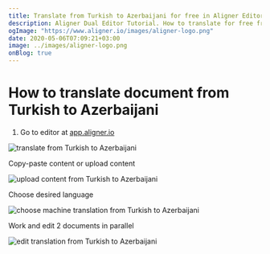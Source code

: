 ```yaml
---
title: Translate from Turkish to Azerbaijani for free in Aligner Editor
description: Aligner Dual Editor Tutorial. How to translate for free from Turkish to Azerbaijani. Aligner is multilingual document management platform. 
ogImage: "https://www.aligner.io/images/aligner-logo.png"
date: 2020-05-06T07:09:21+03:00
image: ../images/aligner-logo.png
onBlog: true
---
```


# How to translate document from Turkish to Azerbaijani

1. Go to editor at [app.aligner.io](https://app.aligner.io "Aligner App web page")

![translate from Turkish to Azerbaijani](../aligner-blank-editor.png "translate from Turkish to Azerbaijani")

Copy-paste content or upload content

![upload content from Turkish to Azerbaijani](../aligner-uploaded-document.png "upload content from Turkish to Azerbaijani")

Choose desired language

![choose machine translation from Turkish to Azerbaijani](../aligner-language-dropdown.png "choose machine translation from Turkish to Azerbaijani")

Work and edit 2 documents in parallel

![edit translation from Turkish to Azerbaijani](../aligner-double-sitded-editor.png "edit translation from Turkish to Azerbaijani")

